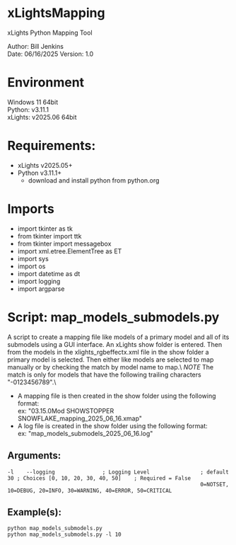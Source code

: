 # xLightsMapping
xLights Python Mapping Tool

Author: Bill Jenkins  
Date: 06/16/2025 
Version: 1.0

# Environment

Windows 11 64bit  
Python: v3.11.1  
xLights: v2025.06 64bit  

# Requirements:
- xLights v2025.05+
- Python v3.11.1+
  - download and install python from python.org

# Imports
- import tkinter as tk
- from tkinter import ttk
- from tkinter import messagebox
- import xml.etree.ElementTree as ET
- import sys
- import os
- import datetime as dt
- import logging
- import argparse 

# Script: map_models_submodels.py
A script to create a mapping file like models of a primary model and all of its submodels using a GUI interface.
An xLights show folder is entered. Then from the models in the xlights_rgbeffectx.xml file in the show folder a primary model is selected.
Then either like models are selected to map manually or by checking the match by model name to map.\ 
*NOTE* The match is only for models that have the following trailing characters "-0123456789".\
- A mapping file is then created in the show folder using the following format:\
ex: "03.15.0Mod SHOWSTOPPER SNOWFLAKE_mapping_2025_06_16.xmap"
- A log file is created in the show folder using the following format:\
ex: "map_models_submodels_2025_06_16.log"


## Arguments:
    -l    --logging               ; Logging Level                ; default 30 ; Choices [0, 10, 20, 30, 40, 50]    ; Required = False
                                                                 0=NOTSET, 10=DEBUG, 20=INFO, 30=WARNING, 40=ERROR, 50=CRITICAL
## Example(s):
    python map_models_submodels.py
    python map_models_submodels.py -l 10
